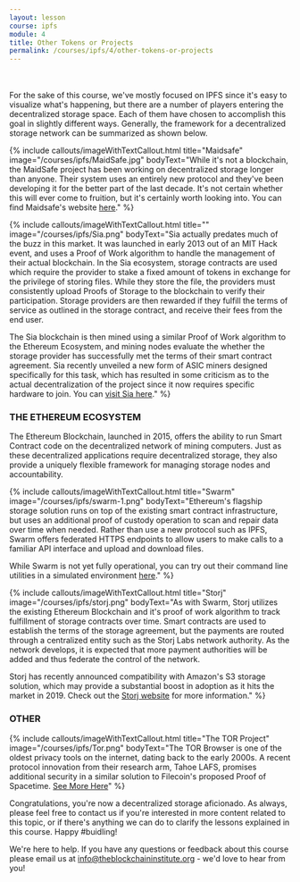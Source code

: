 ```yaml
---
layout: lesson
course: ipfs
module: 4
title: Other Tokens or Projects
permalink: /courses/ipfs/4/other-tokens-or-projects
---
```

<br>
<br>
<span class="openingParagraph">
For the sake of this course, we've mostly focused on IPFS since it's easy to visualize what's happening, but there are a number of players entering the decentralized storage space. Each of them have chosen to accomplish this goal in slightly different ways. Generally, the framework for a decentralized storage network can be summarized as shown below.</span>

{% include callouts/imageWithTextCallout.html 
    title="Maidsafe"
    image="/courses/ipfs/MaidSafe.jpg"
    bodyText="While it's not a blockchain, the MaidSafe project has been working on decentralized storage longer than anyone. Their system uses an entirely new protocol and they've been developing it for the better part of the last decade. It's not certain whether this will ever come to fruition, but it's certainly worth looking into. You can find Maidsafe's website <a href='https://maidsafe.net/'>here</a>."
%}

{% include callouts/imageWithTextCallout.html 
    title=""
    image="/courses/ipfs/Sia.png"
    bodyText="Sia actually predates much of the buzz in this market. It was launched in early 2013 out of an MIT Hack event, and uses a Proof of Work algorithm to handle the management of their actual blockchain. In the Sia ecosystem, storage contracts are used which require the provider to stake a fixed amount of tokens in exchange for the privilege of storing files. While they store the file, the providers must consistently upload Proofs of Storage to the blockchain to verify their participation. Storage providers are then rewarded if they fulfill the terms of service as outlined in the storage contract, and receive their fees from the end user.

The Sia blockchain is then mined using a similar Proof of Work algorithm to the Ethereum Ecosystem, and mining nodes evaluate the whether the storage provider has successfully met the terms of their smart contract agreement. Sia recently unveiled a new form of ASIC miners designed specifically for this task, which has resulted in some criticism as to the actual decentralization of the project since it now requires specific hardware to join. You can <a href='https://sia.tech/' target='_blank' rel='noopener noreferrer'>visit Sia here</a>."
%}

<h3>THE ETHEREUM ECOSYSTEM</h3>

The Ethereum Blockchain, launched in 2015, offers the ability to run Smart Contract code on the decentralized network of mining computers. Just as these decentralized applications require decentralized storage, they also provide a uniquely flexible framework for managing storage nodes and accountability.

{% include callouts/imageWithTextCallout.html 
    title="Swarm"
    image="/courses/ipfs/swarm-1.png"
    bodyText="Ethereum's flagship storage solution runs on top of the existing smart contract infrastructure, but uses an additional proof of custody operation to scan and repair data over time when needed. Rather than use a new protocol such as IPFS, Swarm offers federated HTTPS endpoints to allow users to make calls to a familiar API interface and upload and download files.

While Swarm is not yet fully operational, you can try out their command line utilities in a simulated environment <a href='https://swarm-guide.readthedocs.io/en/latest/introduction.html' target='_blank' rel='noopener noreferrer'>here</a>."
%}

{% include callouts/imageWithTextCallout.html 
    title="Storj"
    image="/courses/ipfs/storj.png"
    bodyText="As with Swarm, Storj utilizes the existing Ethereum Blockchain and it's proof of work algorithm to track fulfillment of storage contracts over time. Smart contracts are used to establish the terms of the storage agreement, but the payments are routed through a centralized entity such as the Storj Labs network authority. As the network develops, it is expected that more payment authorities will be added and thus federate the control of the network.

Storj has recently announced compatibility with Amazon's S3 storage solution, which may provide a substantial boost in adoption as it hits the market in 2019. Check out the <a href='https://storj.io/' target='_blank' rel='noopener noreferrer'>Storj website</a> for more information."
%}

<h3>OTHER</h3>

{% include callouts/imageWithTextCallout.html 
    title="The TOR Project"
    image="/courses/ipfs/Tor.png"
    bodyText="The TOR Browser is one of the oldest privacy tools on the internet, dating back to the early 2000s. A recent protocol innovation from their research arm, Tahoe LAFS, promises additional security in a similar solution to Filecoin's proposed Proof of Spacetime. <a href='https://blog.torproject.org/tor-heart-tahoe-lafs' target='_blank' rel='noopener noreferrer'>See More Here</a>"
%}

Congratulations, you're now a decentralized storage aficionado. As always, please feel free to contact us if you're interested in more content related to this topic, or if there's anything we can do to clarify the lessons explained in this course. Happy #buidling!

We're here to help. If you have any questions or feedback about this course please email us at info@theblockchaininstitute.org - we'd love to hear from you!
